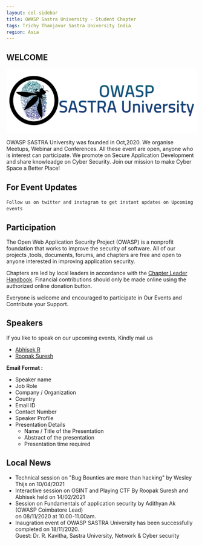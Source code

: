 ```yaml
---
layout: col-sidebar
title: OWASP Sastra University - Student Chapter
tags: Trichy Thanjavur Sastra University India
region: Asia 
---
```

## WELCOME

<img src="assets/images/logo/logo_text.png"/>

OWASP SASTRA University was founded in Oct,2020. We organise Meetups, Webinar and Conferences. All these event are open, anyone who is interest can participate. We promote on Secure Application Development and share knowleadge on Cyber Security.
Join our mission to make Cyber Space a Better Place!

## For Event Updates
```Follow us on twitter and instagram to get instant updates on Upcoming events```

## Participation
The Open Web Application Security Project (OWASP) is a nonprofit foundation that works to improve the security of software. All of our projects ,tools, documents, forums, and chapters are free and open to anyone interested in improving application security. 

Chapters are led by local leaders in accordance with the [Chapter Leader Handbook](/www-policy/rules-of-procedure/chapter-handbook). Financial contributions should only be made online using the authorized online donation button.

Everyone is welcome and encouraged to participate in Our Events and Contribute your Support.

## Speakers
If you like to speak on our upcoming events, Kindly mail us
* [Abhisek R](mailto:abhisek.rajkumar@owasp.org)
* [Roopak Suresh](mailto:roopak.suresh@owasp.org)


**Email Format :**

- Speaker name
- Job Role
- Company / Organization
- Country
- Email ID
- Contact Number
- Speaker Profile
- Presentation Details
    - Name / Title of the Presentation
    - Abstract of the presentation
    - Presentation time required

## Local News
- Technical session on "Bug Bounties are more than hacking" by Wesley Thijs on 10/04/2021 <br />
- Interactive session on OSINT and Playing CTF By Roopak Suresh and Abhisek held on 14/02/2021 <br />
- Session on Fundamentals of application security by Adithyan Ak (OWASP Coimbatore Lead)<br />
  on 08/11/2020 at 10.00-11.00am.
- Inaugration event of OWASP SASTRA University has been successfully completed on 18/11/2020.<br />
  Guest: Dr. R. Kavitha, Sastra University, Network & Cyber security
